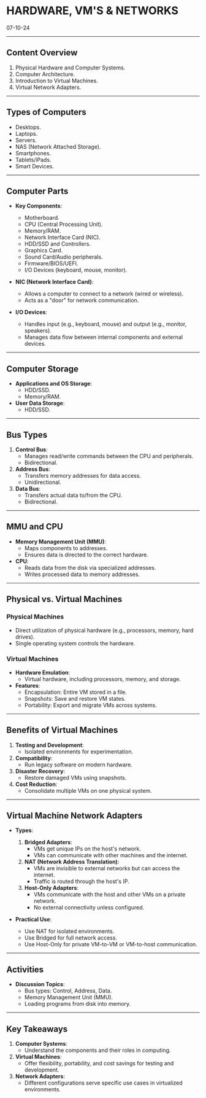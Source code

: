 # HARDWARE, VM'S & NETWORKS
07-10-24

---

## Content Overview
1. Physical Hardware and Computer Systems.
2. Computer Architecture.
3. Introduction to Virtual Machines.
4. Virtual Network Adapters.

---

## Types of Computers
- Desktops.
- Laptops.
- Servers.
- NAS (Network Attached Storage).
- Smartphones.
- Tablets/iPads.
- Smart Devices.

---

## Computer Parts
- **Key Components**:
  - Motherboard.
  - CPU (Central Processing Unit).
  - Memory/RAM.
  - Network Interface Card (NIC).
  - HDD/SSD and Controllers.
  - Graphics Card.
  - Sound Card/Audio peripherals.
  - Firmware/BIOS/UEFI.
  - I/O Devices (keyboard, mouse, monitor).

- **NIC (Network Interface Card)**:
  - Allows a computer to connect to a network (wired or wireless).
  - Acts as a "door" for network communication.

- **I/O Devices**:
  - Handles input (e.g., keyboard, mouse) and output (e.g., monitor, speakers).
  - Manages data flow between internal components and external devices.

---

## Computer Storage
- **Applications and OS Storage**:
  - HDD/SSD.
  - Memory/RAM.
- **User Data Storage**:
  - HDD/SSD.

---

## Bus Types
1. **Control Bus**:
   - Manages read/write commands between the CPU and peripherals.
   - Bidirectional.
2. **Address Bus**:
   - Transfers memory addresses for data access.
   - Unidirectional.
3. **Data Bus**:
   - Transfers actual data to/from the CPU.
   - Bidirectional.

---

## MMU and CPU
- **Memory Management Unit (MMU)**:
  - Maps components to addresses.
  - Ensures data is directed to the correct hardware.
- **CPU**:
  - Reads data from the disk via specialized addresses.
  - Writes processed data to memory addresses.

---

## Physical vs. Virtual Machines
### Physical Machines
- Direct utilization of physical hardware (e.g., processors, memory, hard drives).
- Single operating system controls the hardware.

### Virtual Machines
- **Hardware Emulation**:
  - Virtual hardware, including processors, memory, and storage.
- **Features**:
  - Encapsulation: Entire VM stored in a file.
  - Snapshots: Save and restore VM states.
  - Portability: Export and migrate VMs across systems.

---

## Benefits of Virtual Machines
1. **Testing and Development**:
   - Isolated environments for experimentation.
2. **Compatibility**:
   - Run legacy software on modern hardware.
3. **Disaster Recovery**:
   - Restore damaged VMs using snapshots.
4. **Cost Reduction**:
   - Consolidate multiple VMs on one physical system.

---

## Virtual Machine Network Adapters
- **Types**:
  1. **Bridged Adapters**:
     - VMs get unique IPs on the host's network.
     - VMs can communicate with other machines and the internet.
  2. **NAT (Network Address Translation)**:
     - VMs are invisible to external networks but can access the internet.
     - Traffic is routed through the host's IP.
  3. **Host-Only Adapters**:
     - VMs communicate with the host and other VMs on a private network.
     - No external connectivity unless configured.

- **Practical Use**:
  - Use NAT for isolated environments.
  - Use Bridged for full network access.
  - Use Host-Only for private VM-to-VM or VM-to-host communication.

---

## Activities
- **Discussion Topics**:
  - Bus types: Control, Address, Data.
  - Memory Management Unit (MMU).
  - Loading programs from disk into memory.

---

## Key Takeaways
1. **Computer Systems**:
   - Understand the components and their roles in computing.
2. **Virtual Machines**:
   - Offer flexibility, portability, and cost savings for testing and development.
3. **Network Adapters**:
   - Different configurations serve specific use cases in virtualized environments.

